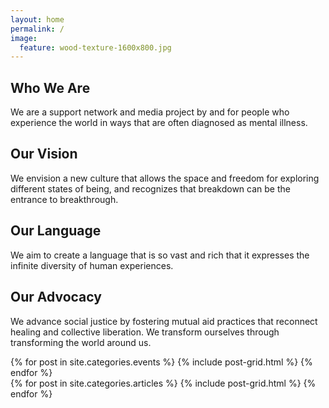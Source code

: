 ```yaml
---
layout: home
permalink: /
image:
  feature: wood-texture-1600x800.jpg
---
```


<div class="tiles">

<div class="tile">
  <h2 class="post-title">Who We Are</h2>
  <p class="post-excerpt">We are a support network and media project by and for people who experience the world in ways that are often diagnosed as mental illness.</p>
</div><!-- /.tile -->

<div class="tile">
  <h2 class="post-title">Our Vision</h2>
  <p class="post-excerpt">We envision a new culture that allows the space and freedom for exploring different states of being, and recognizes that breakdown can be the entrance to breakthrough.</p>
</div><!-- /.tile -->

<div class="tile">
  <h2 class="post-title">Our Language</h2>
  <p class="post-excerpt">We aim to create a language that is so vast and rich that it expresses the infinite diversity of human experiences.</p>
</div><!-- /.tile -->

<div class="tile">
  <h2 class="post-title">Our Advocacy</h2>
  <p class="post-excerpt">We advance social justice by fostering mutual aid practices that reconnect healing and collective liberation. We transform ourselves through transforming the world around us.</p>
</div><!-- /.tile -->

</div><!-- /.tiles -->

<div class="tiles">
{% for post in site.categories.events %}
  {% include post-grid.html %}
{% endfor %}
</div><!-- /.tiles -->

<div class="tiles">
{% for post in site.categories.articles %}
  {% include post-grid.html %}
{% endfor %}
</div><!-- /.tiles -->

